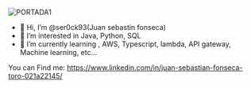 ![PORTADA1](https://github.com/ser0ck93/ser0ck93/assets/124751092/64e84a70-fde5-4ee2-b3bc-b40bef6bc44b)
- 👋 Hi, I’m @ser0ck93(Juan sebastin fonseca)
- 👀 I’m interested in Java, Python, SQL
- 🌱 I’m currently learning , AWS, Typescript, lambda, API gateway, Machine learning, etc...


<!---
ser0ck93/ser0ck93 is a ✨ special ✨ repository because its `README.md` (this file) appears on your GitHub profile.
You can click the Preview link to take a look at your changes.
--->


You can Find me:
https://www.linkedin.com/in/juan-sebastian-fonseca-toro-021a22145/
